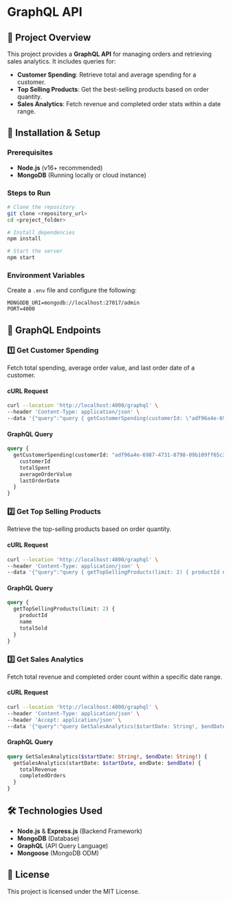 # GraphQL API

## 📌 Project Overview

This project provides a **GraphQL API** for managing orders and retrieving sales analytics. It includes queries for:

- **Customer Spending**: Retrieve total and average spending for a customer.
- **Top Selling Products**: Get the best-selling products based on order quantity.
- **Sales Analytics**: Fetch revenue and completed order stats within a date range.

## 🚀 Installation & Setup

### Prerequisites

- **Node.js** (v16+ recommended)
- **MongoDB** (Running locally or cloud instance)

### Steps to Run

```sh
# Clone the repository
git clone <repository_url>
cd <project_folder>

# Install dependencies
npm install

# Start the server
npm start
```

### Environment Variables

Create a `.env` file and configure the following:

```env
MONGODB_URI=mongodb://localhost:27017/admin
PORT=4000
```

## 📡 GraphQL Endpoints

### **1️⃣ Get Customer Spending**

Fetch total spending, average order value, and last order date of a customer.

#### **cURL Request**

```sh
curl --location 'http://localhost:4000/graphql' \
--header 'Content-Type: application/json' \
--data '{"query":"query { getCustomerSpending(customerId: \"adf96a4e-6987-4731-8798-09b109ff65c3\") { customerId totalSpent averageOrderValue lastOrderDate } }","variables":{}}'
```

#### **GraphQL Query**

```graphql
query {
  getCustomerSpending(customerId: "adf96a4e-6987-4731-8798-09b109ff65c3") {
    customerId
    totalSpent
    averageOrderValue
    lastOrderDate
  }
}
```

### **2️⃣ Get Top Selling Products**

Retrieve the top-selling products based on order quantity.

#### **cURL Request**

```sh
curl --location 'http://localhost:4000/graphql' \
--header 'Content-Type: application/json' \
--data '{"query":"query { getTopSellingProducts(limit: 2) { productId name totalSold } }","variables":{}}'
```

#### **GraphQL Query**

```graphql
query {
  getTopSellingProducts(limit: 2) {
    productId
    name
    totalSold
  }
}
```

### **3️⃣ Get Sales Analytics**

Fetch total revenue and completed order count within a specific date range.

#### **cURL Request**

```sh
curl --location 'http://localhost:4000/graphql' \
--header 'Content-Type: application/json' \
--header 'Accept: application/json' \
--data '{"query":"query GetSalesAnalytics($startDate: String!, $endDate: String!) { getSalesAnalytics(startDate: $startDate, endDate: $endDate) { totalRevenue completedOrders } }","variables":{"startDate":"2024-12-01T00:00:00.000Z","endDate":"2024-12-31T23:59:59.999Z"}}'
```

#### **GraphQL Query**

```graphql
query GetSalesAnalytics($startDate: String!, $endDate: String!) {
  getSalesAnalytics(startDate: $startDate, endDate: $endDate) {
    totalRevenue
    completedOrders
  }
}
```

## 🛠 Technologies Used

- **Node.js** & **Express.js** (Backend Framework)
- **MongoDB** (Database)
- **GraphQL** (API Query Language)
- **Mongoose** (MongoDB ODM)

## 📝 License

This project is licensed under the MIT License.

